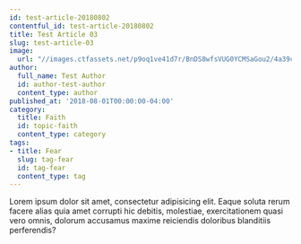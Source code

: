 ```yaml
---
id: test-article-20180802
contentful_id: test-article-20180802
title: Test Article 03
slug: test-article-03
image:
  url: "//images.ctfassets.net/p9oq1ve41d7r/BnDS8wfsVUG0YCMSaGou2/4a39c9f16b8761493c02d988891fa6bd/Magic-of-nature-Desktop-Backgrounds_1_.jpg"
author:
  full_name: Test Author
  id: author-test-author
  content_type: author
published_at: '2018-08-01T00:00:00-04:00'
category:
  title: Faith
  id: topic-faith
  content_type: category
tags:
- title: Fear
  slug: tag-fear
  id: tag-fear
  content_type: tag
---
```


Lorem ipsum dolor sit amet, consectetur adipisicing elit. Eaque soluta rerum facere alias quia amet corrupti hic debitis, molestiae, exercitationem quasi vero omnis, dolorum accusamus maxime reiciendis doloribus blanditiis perferendis?
